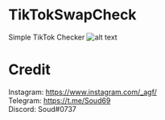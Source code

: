 # TikTokSwapCheck
Simple TikTok Checker
![alt text](https://github.com/Soud69/TikTokSwapCheck/blob/main/image.png?raw=true)
# Credit

Instagram: https://www.instagram.com/_agf/ <br />
Telegram: https://t.me/Soud69 <br />
Discord: Soud#0737
